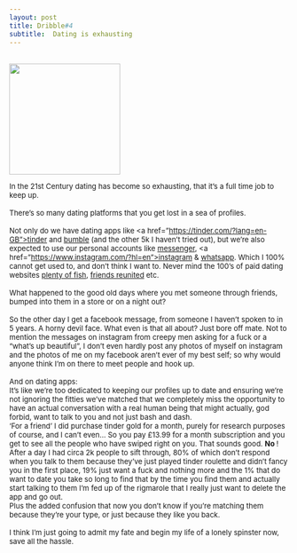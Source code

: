 ```yaml
---
layout: post
title: Dribble#4
subtitle:  Dating is exhausting
---
```


<div class="text-center">
  <br/>
  <img src="{{ site.baseurl }}/img/dribble4.jpeg" width="200" height="200"/>
</div>


<div class="text-left">
<div class="boxed">
  <font size="2">
      
In the 21st Century dating has become so exhausting, that it’s a full time job to keep up. <br><br>
There’s so many dating platforms that you get lost in a sea of profiles.<br><br>
Not only do we have dating apps like <a href=”https://tinder.com/?lang=en-GB”>tinder</a> and <a href=”https://bumble.com/”>bumble</a> (and the other 5k I haven’t tried out), but we’re also expected to use our personal accounts like <a href=”https://www.messenger.com/”>messenger</a>, <a href=”https://www.instagram.com/?hl=en”>instagram</a> & <a href=”https://www.whatsapp.com/”>whatsapp</a>. Which I 100% cannot get used to, and don’t think I want to. Never mind the 100’s of paid dating websites <a href=”https://www.pof.com/”>plenty of fish</a>, <a href=”https://www.friendsreuniteddating.com/”>friends reunited</a> etc. <br><br>
What happened to the good old days where you met someone through friends, bumped into them in a store or on a night out? <br><br>
So the other day I get a facebook message, from someone I haven’t spoken to in 5 years. A horny devil face. What even is that all about? Just bore off mate. Not to mention the messages on instagram from creepy men asking for a fuck or a “what’s up beautiful”, I don’t even hardly post any photos of myself on instagram and the photos of me on my facebook aren’t ever of my best self; so why would anyone think I’m on there to meet people and hook up. <br><br>
And on dating apps: <br>
It’s like we’re too dedicated to keeping our profiles up to date and ensuring we’re not ignoring the fitties we’ve matched that we completely miss the opportunity to have an actual conversation with a real human being that might actually, god forbid, want to talk to you and not just bash and dash. <br>
‘For a friend’ I did purchase tinder gold for a month, purely for research purposes of course, and I can’t even… So you pay £13.99 for a month subscription and you get to see all the people who have swiped right on you. That sounds good. <b> No </b>! After a day I had circa 2k people to sift through, 80% of which don’t respond when you talk to them because they’ve just played tinder roulette and didn’t fancy you in the first place, 19% just want a fuck and nothing more and the 1% that do want to date you take so long to find that by the time you find them and actually start talking to them I’m fed up of the rigmarole that I really just want to delete the app and go out. <br>
Plus the added confusion that now you don’t know if you’re matching them because they’re your type, or just because they like you back.<br><br>
I think I’m just going to admit my fate and begin my life of a lonely spinster now,  save all the hassle. 


</font>
    <br><br>
